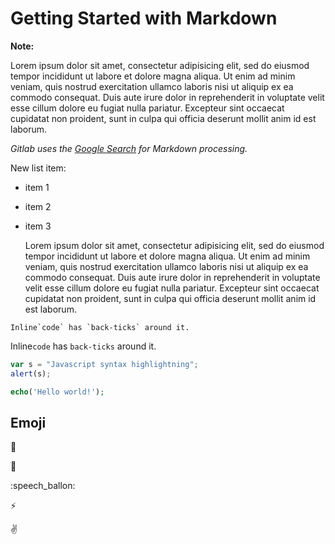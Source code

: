 # Getting Started with Markdown

**Note:**

Lorem ipsum dolor sit amet, consectetur adipisicing elit, sed do eiusmod
tempor incididunt ut labore et dolore magna aliqua. Ut enim ad minim veniam,
quis nostrud exercitation ullamco laboris nisi ut aliquip ex ea commodo
consequat. Duis aute irure dolor in reprehenderit in voluptate velit esse
cillum dolore eu fugiat nulla pariatur. Excepteur sint occaecat cupidatat non
proident, sunt in culpa qui officia deserunt mollit anim id est laborum.

_Gitlab uses the [Google Search](https://www.google.com) for Markdown processing._


New list item:

- item 1
- item 2
- item 3

	Lorem ipsum dolor sit amet, consectetur adipisicing elit, sed do eiusmod
	tempor incididunt ut labore et dolore magna aliqua. Ut enim ad minim veniam,
	quis nostrud exercitation ullamco laboris nisi ut aliquip ex ea commodo
	consequat. Duis aute irure dolor in reprehenderit in voluptate velit esse
	cillum dolore eu fugiat nulla pariatur. Excepteur sint occaecat cupidatat non
	proident, sunt in culpa qui officia deserunt mollit anim id est laborum.

```no-hightlight
Inline`code` has `back-ticks` around it.
```
Inline`code` has `back-ticks` around it.

```javascript
var s = "Javascript syntax highlightning";
alert(s);
```
```php
echo('Hello world!');
```

## Emoji

:monkey: 

:star2:	

:speech_ballon:

:zap:

:v:





